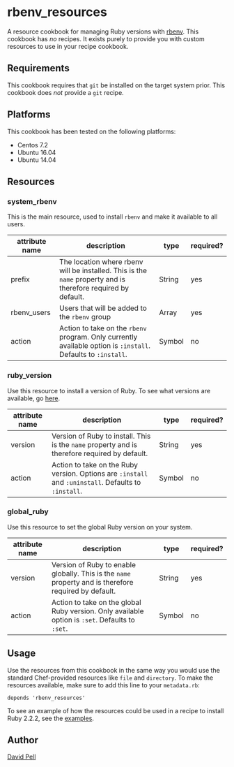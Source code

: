 # rbenv_resources
A resource cookbook for managing Ruby versions with [rbenv](https://github.com/rbenv/rbenv). This cookbook has *no* recipes. It exists purely to provide you with custom resources to use in your recipe cookbook.

## Requirements
This cookbook requires that `git` be installed on the target system prior. This cookbook does *not* provide a `git` recipe.

## Platforms
This cookbook has been tested on the following platforms:

- Centos 7.2
- Ubuntu 16.04
- Ubuntu 14.04

## Resources

### system_rbenv
This is the main resource, used to install `rbenv` and make it available to all users.

| attribute name | description                            | type                    | required? |
|----------------|----------------------------------------|-------------------------|---------------|
| prefix         | The location where rbenv will be installed.  This is the `name` property and is therefore required by default. | String                  | yes |
| rbenv_users    | Users that will be added to the `rbenv` group | Array | yes  |
| action         | Action to take on the `rbenv` program. Only currently available option is `:install`. Defaults to `:install`.| Symbol | no

### ruby_version
Use this resource to install a version of Ruby. To see what versions are available, go [here](https://github.com/rbenv/ruby-build/tree/master/share/ruby-build).

| attribute name | description                | type   | required? |
|----------------|----------------------------|--------|----------|
| version        | Version of Ruby to install. This is the `name` property and is therefore required by default. | String | yes     |
| action         | Action to take on the Ruby version. Options are `:install` and `:uninstall`. Defaults to `:install`.| Symbol  | no 

### global_ruby
Use this resource to set the global Ruby version on your system.

| attribute name | description                        | type   | required? |
|----------------|------------------------------------|--------|----------|
| version        | Version of Ruby to enable globally. This is the `name` property and is therefore required by default. | String | yes     |
| action | Action to take on the global Ruby version. Only available option is `:set`. Defaults to `:set`. | Symbol | no

## Usage
Use the resources from this cookbook in the same way you would use the standard Chef-provided resources like `file` and `directory`. To make the resources available, make sure to add this line to your `metadata.rb`:

`depends 'rbenv_resources'`

To see an example of how the resources could be used in a recipe to install Ruby 2.2.2, see the [examples](https://github.com/davidcpell/rbenv_resources/tree/master/examples).

## Author
[David Pell](https://www.github.com/davidcpell)  

